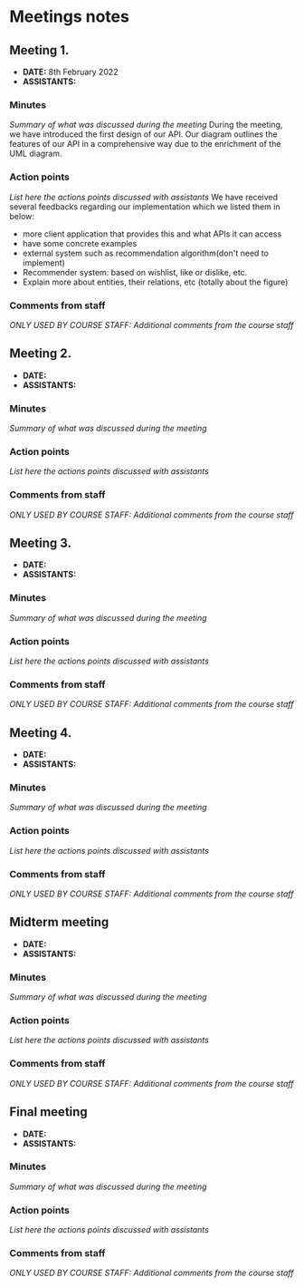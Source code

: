 # Meetings notes

## Meeting 1.
* **DATE:** 8th February 2022
* **ASSISTANTS:**

### Minutes
*Summary of what was discussed during the meeting*
During the meeting, we have introduced the first design of our API. Our diagram outlines the features of our API in a 
comprehensive way due to the enrichment of the UML diagram.

### Action points
*List here the actions points discussed with assistants*
We have received several feedbacks regarding our implementation which we listed them in below:
- more client application that provides this and what APIs it can access
- have some concrete examples
- external system such as recommendation algorithm(don't need to implement)
- Recommender system: based on wishlist, like or dislike, etc.
- Explain more about entities, their relations, etc (totally about the figure)


### Comments from staff
*ONLY USED BY COURSE STAFF: Additional comments from the course staff*

## Meeting 2.
* **DATE:**
* **ASSISTANTS:**

### Minutes
*Summary of what was discussed during the meeting*

### Action points
*List here the actions points discussed with assistants*


### Comments from staff
*ONLY USED BY COURSE STAFF: Additional comments from the course staff*

## Meeting 3.
* **DATE:**
* **ASSISTANTS:**

### Minutes
*Summary of what was discussed during the meeting*

### Action points
*List here the actions points discussed with assistants*


### Comments from staff
*ONLY USED BY COURSE STAFF: Additional comments from the course staff*

## Meeting 4.
* **DATE:**
* **ASSISTANTS:**

### Minutes
*Summary of what was discussed during the meeting*

### Action points
*List here the actions points discussed with assistants*


### Comments from staff
*ONLY USED BY COURSE STAFF: Additional comments from the course staff*

## Midterm meeting
* **DATE:**
* **ASSISTANTS:**

### Minutes
*Summary of what was discussed during the meeting*

### Action points
*List here the actions points discussed with assistants*


### Comments from staff
*ONLY USED BY COURSE STAFF: Additional comments from the course staff*

## Final meeting
* **DATE:**
* **ASSISTANTS:**

### Minutes
*Summary of what was discussed during the meeting*

### Action points
*List here the actions points discussed with assistants*


### Comments from staff
*ONLY USED BY COURSE STAFF: Additional comments from the course staff*
